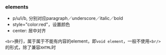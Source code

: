 ### elements
- p/u/i/b, 分别对应paragraph／underscore／italic／bold
- style="color:red"，设置颜色
- center: 居中对齐

`<br>`换行，属于属于不能有内容的element，即`void element`，一般不使用`<br/>`的形式，除了兼容`XHTML`时
